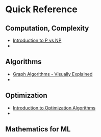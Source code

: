 # Quick Reference
## Computation, Complexity
- [Introduction to P vs NP](./../Computation/Complexity.md)
- 

## Algorithms
- [Graph Algorithms - Visually Explained](https://towardsdatascience.com/10-graph-algorithms-visually-explained-e57faa1336f3)
- 
## Optimization
- [Introduction to Optimization Algorithms](../Computation/Opt.md)
- 
## Mathematics for ML


